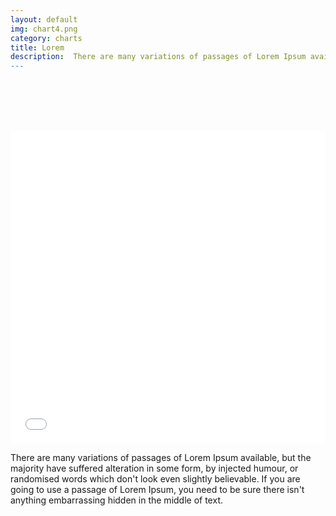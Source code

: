 ```yaml
---
layout: default
img: chart4.png
category: charts
title: Lorem 
description:  There are many variations of passages of Lorem Ipsum available, but the majority have suffered alteration in some form, by injected humour, or randomised words which don't look even slightly believable.| 
---
```

 	
<br /> <br /> <br /> <br /> 
<iframe class="highcharts-iframe" src="//cloud.highcharts.com/embed/eqejez" style="border: 0; width: 100%; height: 500px"></iframe>
<p class="lead">There are many variations of passages of Lorem Ipsum available, but the majority have suffered alteration in some form, by injected humour, or randomised words which don't look even slightly believable. If you are going to use a passage of Lorem Ipsum, you need to be sure there isn't anything embarrassing hidden in the middle of text. </p>
